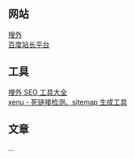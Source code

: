 ## 网站
[搜外](http://www.seo.cn/)  
[百度站长平台](http://zhanzhang.baidu.com/)

## 工具
[搜外 SEO 工具大全](http://seo.seowhy.com/)  
[xenu - 死链接检测、sitemap 生成工具](http://www.qianduan.org/post-446.html)  

## 文章
...
